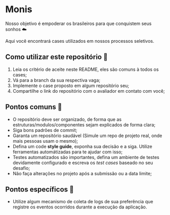 # Monis

Nosso objetivo é empoderar os brasileiros para que conquistem seus sonhos ☁️

Aqui você encontrará cases utilizados em nossos processos seletivos.

## Como utilizar este repositório 📖

1. Leia os critério de aceite neste README, eles são comuns à todos os cases;
1. Vá para a branch da sua respectiva vaga;
1. Implemente o case proposto em algum repositório seu;
1. Compartilhe o link do repositório com o avaliador em contato com você;

## Pontos comuns 📜

- O repositório deve ser organizado, de forma que as estruturas/modulos/componentes sejam explicados de forma clara;
- Siga bons padrões de commit;
- Garanta um repositório saudável (Simule um repo de projeto real, onde mais pessoas usam o mesmo);
- Defina um code **style guide**, exponha sua decisão e a siga. Utilize ferramentas automátizadas para te ajudar com isso;
- Testes automatizados são importantes, defina um ambiente de testes devidamente configurado e escreva os _test cases_ baseado no seu desafio;
- Não faça alterações no projeto após a submissão ou a data limite;

## Pontos específicos 🎯

- Utilize algum mecanismo de coleta de logs de sua preferência que registre os eventos ocorridos durante a execução da aplicação.
